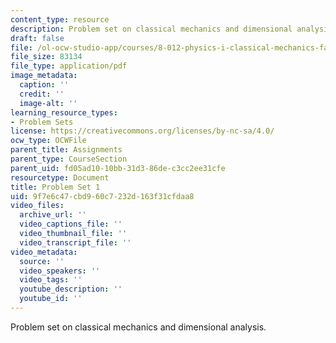 ```yaml
---
content_type: resource
description: Problem set on classical mechanics and dimensional analysis.
draft: false
file: /ol-ocw-studio-app/courses/8-012-physics-i-classical-mechanics-fall-2008/9f7e6c47cbd960c7232d163f31cfdaa8_ps1.pdf
file_size: 83134
file_type: application/pdf
image_metadata:
  caption: ''
  credit: ''
  image-alt: ''
learning_resource_types:
- Problem Sets
license: https://creativecommons.org/licenses/by-nc-sa/4.0/
ocw_type: OCWFile
parent_title: Assignments
parent_type: CourseSection
parent_uid: fd05ad10-10bb-31d3-86de-c3cc2ee31cfe
resourcetype: Document
title: Problem Set 1
uid: 9f7e6c47-cbd9-60c7-232d-163f31cfdaa8
video_files:
  archive_url: ''
  video_captions_file: ''
  video_thumbnail_file: ''
  video_transcript_file: ''
video_metadata:
  source: ''
  video_speakers: ''
  video_tags: ''
  youtube_description: ''
  youtube_id: ''
---
```

Problem set on classical mechanics and dimensional analysis.